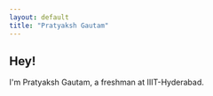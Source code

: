 ```yaml
---
layout: default
title: "Pratyaksh Gautam"
---
```


## Hey!
I'm Pratyaksh Gautam, a freshman at IIIT-Hyderabad.

